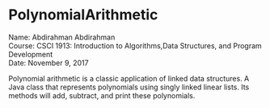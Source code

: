 # PolynomialArithmetic


Name: Abdirahman Abdirahman  
Course: CSCI 1913: Introduction to Algorithms,Data Structures, and Program Development   
Date: November 9, 2017  



Polynomial arithmetic is a classic application of linked data structures. A Java class that represents polynomials using singly linked linear lists. Its methods will add, subtract, and print these polynomials.




